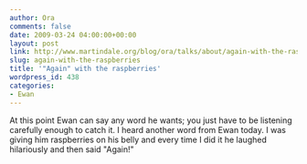 ```yaml
---
author: Ora
comments: false
date: 2009-03-24 04:00:00+00:00
layout: post
link: http://www.martindale.org/blog/ora/talks/about/again-with-the-raspberries
slug: again-with-the-raspberries
title: '"Again" with the raspberries'
wordpress_id: 438
categories:
- Ewan
---
```


At this point Ewan can say any word he wants; you just have to be listening carefully enough to catch it. I heard another word from Ewan today. I was giving him raspberries on his belly and every time I did it he laughed hilariously and then said "Again!"
